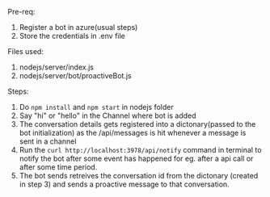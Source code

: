 Pre-req:
1. Register a bot in azure(usual steps)
2. Store the credentials in .env file

Files used:
1. nodejs/server/index.js
2. nodejs/server/bot/proactiveBot.js

Steps:

1. Do `npm install` and `npm start` in nodejs folder
2. Say "hi" or "hello" in the Channel where bot is added
3. The conversation details gets registered into a dictonary(passed to the bot initialization) as the /api/messages is hit whenever a message is sent in a channel
4. Run the `curl http://localhost:3978/api/notify` command in terminal to notify the bot after some event has happened for eg. after a api call or after some time period.
5. The bot sends retreives the conversation id from the dictonary (created in step 3) and sends a proactive message to that conversation.
